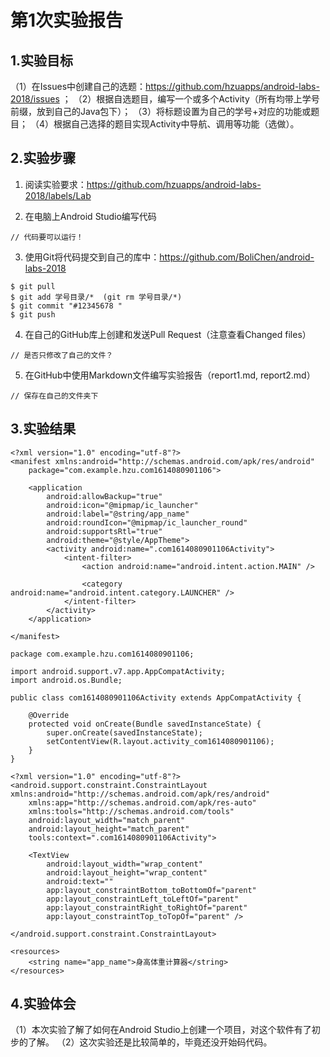 # 第1次实验报告
## 1.实验目标
（1）在Issues中创建自己的选题：https://github.com/hzuapps/android-labs-2018/issues ；
（2）根据自选题目，编写一个或多个Activity（所有均带上学号前缀，放到自己的Java包下）；
（3）将标题设置为自己的学号+对应的功能或题目；
（4）根据自己选择的题目实现Activity中导航、调用等功能（选做）。
## 2.实验步骤

1. 阅读实验要求：https://github.com/hzuapps/android-labs-2018/labels/Lab   

2. 在电脑上Android Studio编写代码  

```   
// 代码要可以运行！
```   

3. 使用Git将代码提交到自己的库中：https://github.com/BoliChen/android-labs-2018   
```  
$ git pull
$ git add 学号目录/*  (git rm 学号目录/*)
$ git commit "#12345678 "
$ git push
```  

4. 在自己的GitHub库上创建和发送Pull Request（注意查看Changed files）  
```  
// 是否只修改了自己的文件？
```  

5. 在GitHub中使用Markdown文件编写实验报告（report1.md, report2.md）  
```  
// 保存在自己的文件夹下
```  

## 3.实验结果     

```
<?xml version="1.0" encoding="utf-8"?>
<manifest xmlns:android="http://schemas.android.com/apk/res/android"
    package="com.example.hzu.com1614080901106">

    <application
        android:allowBackup="true"
        android:icon="@mipmap/ic_launcher"
        android:label="@string/app_name"
        android:roundIcon="@mipmap/ic_launcher_round"
        android:supportsRtl="true"
        android:theme="@style/AppTheme">
        <activity android:name=".com1614080901106Activity">
            <intent-filter>
                <action android:name="android.intent.action.MAIN" />

                <category android:name="android.intent.category.LAUNCHER" />
            </intent-filter>
        </activity>
    </application>

</manifest>
```

```
package com.example.hzu.com1614080901106;

import android.support.v7.app.AppCompatActivity;
import android.os.Bundle;

public class com1614080901106Activity extends AppCompatActivity {

    @Override
    protected void onCreate(Bundle savedInstanceState) {
        super.onCreate(savedInstanceState);
        setContentView(R.layout.activity_com1614080901106);
    }
}
```

```
<?xml version="1.0" encoding="utf-8"?>
<android.support.constraint.ConstraintLayout xmlns:android="http://schemas.android.com/apk/res/android"
    xmlns:app="http://schemas.android.com/apk/res-auto"
    xmlns:tools="http://schemas.android.com/tools"
    android:layout_width="match_parent"
    android:layout_height="match_parent"
    tools:context=".com1614080901106Activity">

    <TextView
        android:layout_width="wrap_content"
        android:layout_height="wrap_content"
        android:text=""
        app:layout_constraintBottom_toBottomOf="parent"
        app:layout_constraintLeft_toLeftOf="parent"
        app:layout_constraintRight_toRightOf="parent"
        app:layout_constraintTop_toTopOf="parent" />

</android.support.constraint.ConstraintLayout>
```

```
<resources>
    <string name="app_name">身高体重计算器</string>
</resources>
```
## 4.实验体会
（1）本次实验了解了如何在Android Studio上创建一个项目，对这个软件有了初步的了解。
（2）这次实验还是比较简单的，毕竟还没开始码代码。

